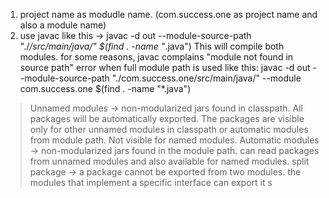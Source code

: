 
1. project name as modudle name. (com.success.one as project name and also a module name)
2. use javac like this ->  javac -d out --module-source-path "./*/src/main/java/"  $(find . -name "*.java")
This will compile both modules. for some reasons, javac complains "module not found in source path" error when full module path is used like this: javac -d out --module-source-path "./com.success.one/src/main/java/" --module com.success.one  $(find . -name "*.java")

> Unnamed modules -> non-modularized jars found in classpath. All packages will be automatically exported. The packages are visible only for other unnamed modules in classpath or automatic modules from module path. Not visible for named modules.
> Automatic modules -> non-modularized jars found in the module path. can read packages from unnamed modules and also available for named modules.
> split package -> a package cannot be exported from two modules.
> the modules that implement a specific interface can export it s  

